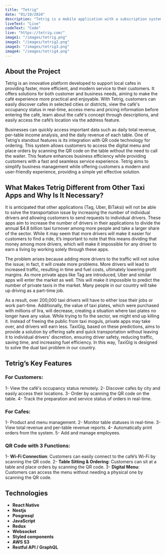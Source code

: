 ```yaml
---
title: "Tetrig"
date: "01/10/2024"
description: "Tetrig is a mobile application with a subscription system."
liveText: "Live"
codeText: "Code"
live: "https://tetrig.com/"
image1: "/images/tetrig.png"
image2: "/images/tetrig2.png"
image3: "/images/tetrig3.png"
image4: "/images/tetrig4.png"
---
```


## **About the Project**

Tetrig is an innovative platform developed to support local cafes in providing faster, more efficient, and modern service to their customers. It offers solutions for both customer and business needs, aiming to make the café experience more practical and enjoyable. With Tetrig, customers can easily discover cafes in selected cities or districts, view the café's occupancy status in real-time, access menu and pricing information before entering the café, learn about the café's concept through descriptions, and easily access the café’s location via the address feature.

Businesses can quickly access important data such as daily total revenue, per-table income analysis, and the daily revenue of each table. One of Tetrig’s standout features is its integration with QR code technology for ordering. This system allows customers to access the digital menu and place orders by scanning the QR code on the table without the need to call the waiter. This feature enhances business efficiency while providing customers with a fast and seamless service experience. Tetrig aims to simplify business management while offering customers a modern and user-friendly experience, providing a simple yet effective solution.

## **What Makes Tetrig Different from Other Taxi Apps and Why Is It Necessary?**

It is anticipated that other applications (Tag, Uber, BiTaksi) will not be able to solve the transportation issue by increasing the number of individual drivers and allowing customers to send requests to individual drivers. These apps aim to increase the number of drivers in their applications to divide the annual $4.8 billion taxi turnover among more people and take a larger share of the sector. While it may seem that more drivers will make it easier for customers to find a ride, it’s important to note that this means dividing that money among more drivers, which will make it impossible for any driver to earn a living by working solely through these apps. 

The problem arises because adding more drivers to the traffic will not solve the issue; in fact, it will create more problems. More drivers will lead to increased traffic, resulting in time and fuel costs, ultimately lowering profit margins. As more private apps like Tag are introduced, Uber and similar apps will enter the market as well. This will make it impossible to predict the number of private taxis in the market. Many people in our country will take up driving as a part-time job. 

As a result, over 200,000 taxi drivers will have to either lose their jobs or work part-time. Additionally, the value of taxi plates, which were purchased with millions of lira, will decrease, creating a situation where taxi plates no longer have any value. While trying to fix the sector, we might end up killing it. Instead of freeing the public from taxi moguls, private apps may take over, and drivers will earn less. TaxiGig, based on these predictions, aims to provide a solution by offering safe and quick transportation without leaving it to individual drivers' discretion, ensuring driver safety, reducing traffic, saving time, and increasing fuel efficiency. In this way, TaxiGig is designed to solve the dual taxi problem in our country.

## **Tetrig’s Key Features**

### **For Customers:**
1- View the café's occupancy status remotely.
2- Discover cafes by city and easily access their locations.
3- Order by scanning the QR code on the table.
4- Track the preparation and service status of orders in real-time.

### **For Cafes:**
1- Product and menu management.
2- Monitor table statuses in real-time.
3- View total revenue and per-table revenue reports.
4- Automatically print orders from the system.
5- Add and manage employees.

### **QR Code with 3 Functions:**
1- **Wi-Fi Connection**: Customers can easily connect to the café’s Wi-Fi by scanning the QR code.
2- **Table Sitting & Ordering**: Customers can sit at a table and place orders by scanning the QR code.
3- **Digital Menu**: Customers can access the menu without needing a physical one by scanning the QR code.

## **Technologies**
- **React Native**
- **Nestjs**
- **Posgresql**
- **JavaScript**
- **Redux**
- **Websocket**
- **Styled components**
- **AWS S3**
- **Restful API / GraphQL**